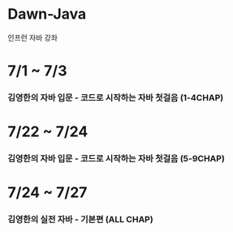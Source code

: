 # Dawn-Java
인프런 자바 강좌

# 7/1 ~ 7/3 
### 김영한의 자바 입문 - 코드로 시작하는 자바 첫걸음 (1-4CHAP)
# 7/22 ~ 7/24 
### 김영한의 자바 입문 - 코드로 시작하는 자바 첫걸음 (5-9CHAP)
# 7/24 ~ 7/27 
### 김영한의 실전 자바 - 기본편 (ALL CHAP)
